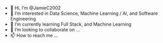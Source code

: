 - 👋 Hi, I’m @JamieC2002
- 👀 I’m interested in Data Science, Machine Learning / AI, and Software Engineering
- 🌱 I’m currently learning Full Stack, and Machine Learning
- 💞️ I’m looking to collaborate on ...
- 📫 How to reach me ...

<!---
JamieC2002/JamieC2002 is a ✨ special ✨ repository because its `README.md` (this file) appears on your GitHub profile.
You can click the Preview link to take a look at your changes.
--->
